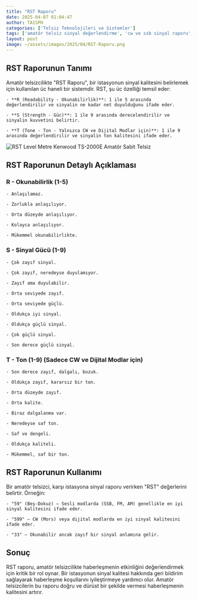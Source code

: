 ```yaml
---
title: "RST Raporu"
date: 2025-04-07 01:04:47
author: TA1SPH
categories: ['Telsiz Teknolojileri ve Sistemler']
tags: ['amatör telsiz sinyal değerlendirme', 'cw ve ssb sinyal raporu', 'haberleşmede rst kullanımı', 'okunabilirlik sinyal gücü ton', 'rst raporu nedir']
layout: post
image: ~/assets/images/2025/04/RST-Raporu.png
---
```


## RST Raporunun Tanımı
Amatör telsizcilikte "RST Raporu", bir istasyonun sinyal kalitesini belirlemek için kullanılan üc haneli bir sistemdir. RST, şu üc özelliği temsil eder:

 	- **R (Readability - Okunabilirlik)**: 1 ile 5 arasında değerlendirilir ve sinyalin ne kadar net duyulduğunu ifade eder.

 	- **S (Strength - Güc)**: 1 ile 9 arasında derecelendirilir ve sinyalin kuvvetini belirtir.

 	- **T (Tone - Ton - Yalnızca CW ve Dijital Modlar için)**: 1 ile 9 arasında değerlendirilir ve sinyalin ton kalitesini ifade eder.

![RST Level Metre Kenwood TS-2000E Amatör Sabit Telsiz](/assets/images/2025/04/kenwood-ts-2000e-sabit-telsiz-300x122.webp)
## RST Raporunun Detaylı Açıklaması
### **R - Okunabilirlik (1-5)**

 	- Anlaşılamaz.

 	- Zorlukla anlaşılıyor.

 	- Orta düzeyde anlaşılıyor.

 	- Kolayca anlaşılıyor.

 	- Mükemmel okunabilirlikte.

### **S - Sinyal Gücü (1-9)**

 	- Çok zayıf sinyal.

 	- Çok zayıf, neredeyse duyulamıyor.

 	- Zayıf ama duyulabilir.

 	- Orta seviyede zayıf.

 	- Orta seviyede güçlü.

 	- Oldukça iyi sinyal.

 	- Oldukça güçlü sinyal.

 	- Çok güçlü sinyal.

 	- Son derece güçlü sinyal.

### **T - Ton (1-9) (Sadece CW ve Dijital Modlar için)**

 	- Son derece zayıf, dalgalı, bozuk.

 	- Oldukça zayıf, kararsız bir ton.

 	- Orta düzeyde zayıf.

 	- Orta kalite.

 	- Biraz dalgalanma var.

 	- Neredeyse saf ton.

 	- Saf ve dengeli.

 	- Oldukça kaliteli.

 	- Mükemmel, saf bir ton.

## RST Raporunun Kullanımı
Bir amatör telsizci, karşı istasyona sinyal raporu verirken "RST" değerlerini belirtir. Örneğin:

 	- "59" (Beş-Dokuz) – Sesli modlarda (SSB, FM, AM) genellikle en iyi sinyal kalitesini ifade eder.

 	- "599" – CW (Mors) veya dijital modlarda en iyi sinyal kalitesini ifade eder.

 	- "33" – Okunabilir ancak zayıf bir sinyal anlamına gelir.

## Sonuç
RST raporu, amatör telsizcilikte haberleşmenin etkinliğini değerlendirmek için kritik bir rol oynar. Bir istasyonun sinyal kalitesi hakkında geri bildirim sağlayarak haberleşme koşullarını iyileştirmeye yardımcı olur. Amatör telsizcilerin bu raporu doğru ve dürüst bir şekilde vermesi haberleşmenin kalitesini artırır.